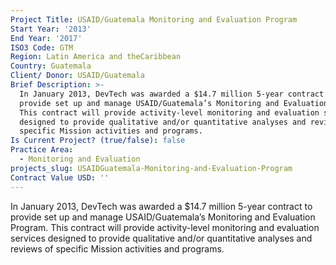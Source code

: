 ```yaml
---
Project Title: USAID/Guatemala Monitoring and Evaluation Program
Start Year: '2013'
End Year: '2017'
ISO3 Code: GTM
Region: Latin America and theCaribbean
Country: Guatemala
Client/ Donor: USAID/Guatemala
Brief Description: >-
  In January 2013, DevTech was awarded a $14.7 million 5-year contract to
  provide set up and manage USAID/Guatemala’s Monitoring and Evaluation Program.
  This contract will provide activity-level monitoring and evaluation services
  designed to provide qualitative and/or quantitative analyses and reviews of
  specific Mission activities and programs.
Is Current Project? (true/false): false
Practice Area:
  - Monitoring and Evaluation
projects_slug: USAIDGuatemala-Monitoring-and-Evaluation-Program
Contract Value USD: ''
---
```

In January 2013, DevTech was awarded a $14.7 million 5-year contract to provide set up and manage USAID/Guatemala’s Monitoring and Evaluation Program. This contract will provide activity-level monitoring and evaluation services designed to provide qualitative and/or quantitative analyses and reviews of specific Mission activities and programs.